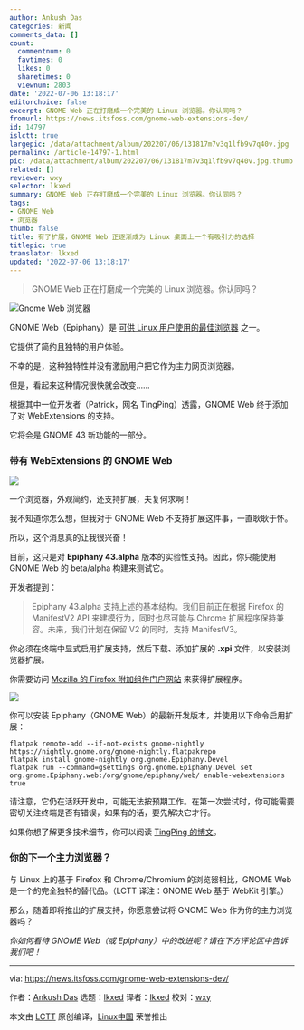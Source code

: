 ```yaml
---
author: Ankush Das
categories: 新闻
comments_data: []
count:
  commentnum: 0
  favtimes: 0
  likes: 0
  sharetimes: 0
  viewnum: 2803
date: '2022-07-06 13:18:17'
editorchoice: false
excerpt: GNOME Web 正在打磨成一个完美的 Linux 浏览器。你认同吗？
fromurl: https://news.itsfoss.com/gnome-web-extensions-dev/
id: 14797
islctt: true
largepic: /data/attachment/album/202207/06/131817m7v3q1lfb9v7q40v.jpg
permalink: /article-14797-1.html
pic: /data/attachment/album/202207/06/131817m7v3q1lfb9v7q40v.jpg.thumb.jpg
related: []
reviewer: wxy
selector: lkxed
summary: GNOME Web 正在打磨成一个完美的 Linux 浏览器。你认同吗？
tags:
- GNOME Web
- 浏览器
thumb: false
title: 有了扩展，GNOME Web 正逐渐成为 Linux 桌面上一个有吸引力的选择
titlepic: true
translator: lkxed
updated: '2022-07-06 13:18:17'
---
```



> 
> GNOME Web 正在打磨成一个完美的 Linux 浏览器。你认同吗？
> 
> 
> 


![Gnome Web 浏览器](/data/attachment/album/202207/06/131817m7v3q1lfb9v7q40v.jpg)


GNOME Web（Epiphany）是 [可供 Linux 用户使用的最佳浏览器](https://itsfoss.com/best-browsers-ubuntu-linux/) 之一。


它提供了简约且独特的用户体验。


不幸的是，这种独特性并没有激励用户把它作为主力网页浏览器。


但是，看起来这种情况很快就会改变……


根据其中一位开发者（Patrick，网名 TingPing）透露，GNOME Web 终于添加了对 WebExtensions 的支持。


它将会是 GNOME 43 新功能的一部分。


### 带有 WebExtensions 的 GNOME Web


![](/data/attachment/album/202207/06/131818a8otb2wgnq8qrzsh.png)


一个浏览器，外观简约，还支持扩展，夫复何求啊！


我不知道你怎么想，但我对于 GNOME Web 不支持扩展这件事，一直耿耿于怀。


所以，这个消息真的让我很兴奋！


目前，这只是对 **Epiphany 43.alpha** 版本的实验性支持。因此，你只能使用 GNOME Web 的 beta/alpha 构建来测试它。


开发者提到：



> 
> Epiphany 43.alpha 支持上述的基本结构。我们目前正在根据 Firefox 的 ManifestV2 API 来建模行为，同时也尽可能与 Chrome 扩展程序保持兼容。未来，我们计划在保留 V2 的同时，支持 ManifestV3。
> 
> 
> 


你必须在终端中显式启用扩展支持，然后下载、添加扩展的 **.xpi** 文件，以安装浏览器扩展。


你需要访问 [Mozilla 的 Firefox 附加组件门户网站](https://addons.mozilla.org/en-US/firefox/extensions/) 来获得扩展程序。


![](/data/attachment/album/202207/06/131819cafck1ttk5p5e3gf.png)


你可以安装 Epiphany（GNOME Web）的最新开发版本，并使用以下命令启用扩展：



```
flatpak remote-add --if-not-exists gnome-nightly https://nightly.gnome.org/gnome-nightly.flatpakrepo
flatpak install gnome-nightly org.gnome.Epiphany.Devel
flatpak run --command=gsettings org.gnome.Epiphany.Devel set org.gnome.Epiphany.web:/org/gnome/epiphany/web/ enable-webextensions true

```

请注意，它仍在活跃开发中，可能无法按预期工作。在第一次尝试时，你可能需要密切关注终端是否有错误，如果有的话，要先解决它才行。


如果你想了解更多技术细节，你可以阅读 [TingPing 的博文](https://blog.tingping.se/2022/06/29/WebExtensions-Epiphany.html)。


### 你的下一个主力浏览器？


与 Linux 上的基于 Firefox 和 Chrome/Chromium 的浏览器相比，GNOME Web 是一个的完全独特的替代品。（LCTT 译注：GNOME Web 基于 WebKit 引擎。）


那么，随着即将推出的扩展支持，你愿意尝试将 GNOME Web 作为你的主力浏览器吗？


*你如何看待 GNOME Web（或 Epiphany）中的改进呢？请在下方评论区中告诉我们吧！*




---


via: <https://news.itsfoss.com/gnome-web-extensions-dev/>


作者：[Ankush Das](https://news.itsfoss.com/author/ankush/) 选题：[lkxed](https://github.com/lkxed) 译者：[lkxed](https://github.com/lkxed) 校对：[wxy](https://github.com/wxy)


本文由 [LCTT](https://github.com/LCTT/TranslateProject) 原创编译，[Linux中国](https://linux.cn/) 荣誉推出